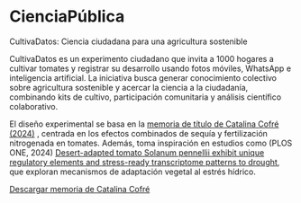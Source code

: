 # CienciaPública

CultivaDatos: Ciencia ciudadana para una agricultura sostenible

CultivaDatos es un experimento ciudadano que invita a 1000 hogares a cultivar tomates y registrar su desarrollo usando fotos móviles, WhatsApp e inteligencia artificial. La iniciativa busca generar conocimiento colectivo sobre agricultura sostenible y acercar la ciencia a la ciudadanía, combinando kits de cultivo, participación comunitaria y análisis científico colaborativo.

El diseño experimental se basa en la [memoria de título de Catalina Cofré (2024)](./archivos/memoria_ccofre.pdf) , centrada en los efectos combinados de sequía y fertilización nitrogenada en tomates. Además, toma inspiración en estudios como  (PLOS ONE, 2024) [Desert-adapted tomato Solanum pennellii exhibit unique regulatory elements and stress-ready transcriptome patterns to drought](./archivos/journal.pone.0324724.pdf), que exploran mecanismos de adaptación vegetal al estrés hídrico.


[Descargar memoria de Catalina Cofré](./archivos/memoria_ccofre.pdf)


